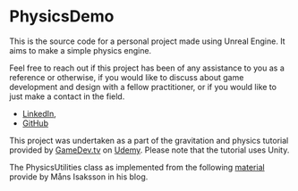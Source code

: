 # PhysicsDemo

This is the source code for a personal project made using Unreal Engine. It aims to make a simple physics engine.

Feel free to reach out if this project has been of any assistance to you as a reference or otherwise, if you would like to discuss about game development and design with a fellow practitioner, or if you would like to just make a contact in the field.

- [LinkedIn](https://www.linkedin.com/in/jasfiq-rahman/),
- [GitHub](https://github.com/JasFreaq)

This project was undertaken as a part of the gravitation and physics tutorial provided by [GameDev.tv](https://www.gamedev.tv/) on [Udemy](https://www.udemy.com/). Please note that the tutorial uses Unity.

The PhysicsUtilities class as implemented from the following [material](http://mansisaksson.com/view/ue4-substepping) provide by Måns Isaksson in his blog.
